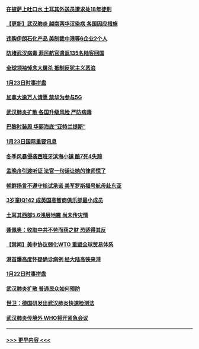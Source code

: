#### [在披萨上吐口水 土耳其外送员遭求处18年徒刑](../pages/prog202/a102759979.md?t=01241722) 
#### [【更新】武汉肺炎 越南两华汉染病 各国因应措施](../pages/prog202/a102758911.md?t=01241722) 
#### [违购伊朗石化产品 美制裁中港等6企业2个人](../pages/prog202/a102759952.md?t=01241722) 
#### [防堵武汉病毒 菲民航官遣返135名陆客回国](../pages/prog202/a102759946.md?t=01241722) 
#### [全球领袖悼念大屠杀 抵制反犹主义恶浪](../pages/prog202/a102759678.md?t=01241722) 
#### [1月23日时事拼盘](../pages/prog202/a102759599.md?t=01241722) 
#### [加拿大逾万人请愿 禁华为参与5G](../pages/prog202/a102759553.md?t=01241722) 
#### [武汉肺炎扩散 各国升级风险 严防病毒](../pages/prog202/a102759400.md?t=01241722) 
#### [巴黎时装周 华丽海底“亚特兰提斯”](../pages/prog202/a102759217.md?t=01241722) 
#### [1月23日国际重要讯息](../pages/prog202/a102759199.md?t=01241722) 
#### [冬季风暴侵袭西班牙滨海小镇 酿7死4失踪](../pages/prog202/a102759119.md?t=01241722) 
#### [孟晚舟引渡听证 法官一句话让她的律师慌了](../pages/prog202/a102759060.md?t=01241722) 
#### [朝鲜扬言不遵守核试承诺 美军罗斯福号航母赴东亚](../pages/prog202/a102759001.md?t=01241722) 
#### [3岁童IQ142 成英国高智商俱乐部最小成员](../pages/prog202/a102758990.md?t=01241722) 
#### [土耳其西部5.6浅层地震 尚未传灾情](../pages/prog202/a102758903.md?t=01241722) 
#### [蓬佩奥：收取中共不劳而获之财 恐适得其反](../pages/prog202/a102758889.md?t=01241722) 
#### [【禁闻】美中协议弱化WTO 重塑全球贸易体系](../pages/prog202/a102758790.md?t=01241722) 
#### [港首爆高度怀疑确诊病例 经大陆高铁来港](../pages/prog202/a102758613.md?t=01241722) 
#### [1月22日时事拼盘](../pages/prog202/a102758615.md?t=01241722) 
#### [武汉肺炎扩散 普通民众如何预防](../pages/prog202/a102758504.md?t=01241722) 
#### [世卫：德国研发出武汉肺炎快速检测法](../pages/prog202/a102758495.md?t=01241722) 
#### [武汉肺炎传境外 WHO将开紧急会议](../pages/prog202/a102758437.md?t=01241722) 

----
#### [ >>> 更早内容 <<< ](../indexes/prog202-earlier.md)
